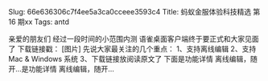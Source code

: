 Slug: 66e636306c7f4ee5a3ca0cceee3593c4
Title: 蚂蚁金服体验科技精选 第 16 期xx
Tags: antd

亲爱的朋友们 经过一段时间的小范围内测 语雀桌面客户端终于要正式和大家见面了 下载链接戳： [图片] 先说大家最关注的几个重点： 1、支持离线编辑 2、支持 Mac & Windows 系统 3、下载链接放阅读原文了 下面是功能详情 离线编辑，随开…是功能详情 离线编辑，随开…